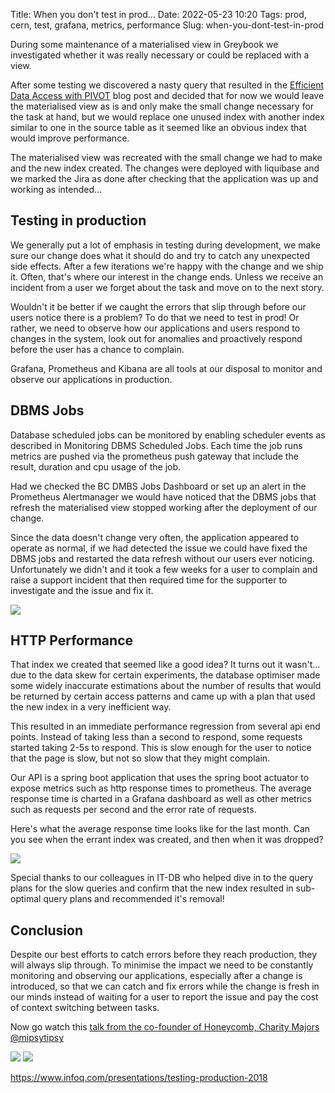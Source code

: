 Title: When you don't test in prod...
Date: 2022-05-23 10:20
Tags: prod, cern, test, grafana, metrics, performance
Slug: when-you-dont-test-in-prod

During some maintenance of a materialised view in Greybook we investigated whether it was really 
necessary or could be replaced with a view.

After some testing we discovered a nasty query that resulted in the [Efficient Data Access with 
PIVOT](/2022/04/efficient-data-access-with-pivot.html) blog post and decided that for now we would leave 
the materialised view as is and only make the small change necessary for the task at hand, but we 
would replace one unused index with another index similar to one in the source table as it seemed 
like an obvious index that would improve performance.

The materialised view was recreated with the small change we had to make and the new index created. 
The changes were deployed with liquibase and we marked the Jira as done after checking that the 
application was up and working as intended...

Testing in production
---------------------

We generally put a lot of emphasis in testing during development, we make sure our change does what 
it should do and try to catch any unexpected side effects. After a few iterations we're happy with 
the change and we ship it. Often, that's where our interest in the change ends. Unless we receive an 
incident from a user we forget about the task and move on to the next story.

Wouldn't it be better if we caught the errors that slip through before our users notice there is a 
problem? To do that we need to test in prod! Or rather, we need to observe how our applications and 
users respond to changes in the system, look out for anomalies and proactively respond before the 
user has a chance to complain.

Grafana, Prometheus and Kibana are all tools at our disposal to monitor and observe our applications 
in production.

DBMS Jobs
---------

Database scheduled jobs can be monitored by enabling scheduler events as described in Monitoring DBMS 
Scheduled Jobs. Each time the job runs metrics are pushed via the prometheus push gateway that 
include the result, duration and cpu usage of the job.

Had we checked the BC DMBS Jobs Dashboard or set up an alert in the Prometheus Alertmanager we 
would have noticed that the DBMS jobs that refresh the materialised view stopped working after the 
deployment of our change.

Since the data doesn't change very often, the application appeared to operate as normal, if we had 
detected the issue we could have fixed the DBMS jobs and restarted the data refresh without our users 
ever noticing. Unfortunately we didn't and it took a few weeks for a user to complain and raise a 
support incident that then required time for the supporter to investigate and the issue and fix it.

![](|filename|/images/dmbs_jobs_granfana.png)

HTTP Performance
----------------

That index we created that seemed like a good idea? It turns out it wasn't... due to the data skew 
for certain experiments, the database optimiser made some widely inaccurate estimations about the 
number of results that would be returned by certain access patterns and came up with a plan that 
used the new index in a very inefficient way.

This resulted in an immediate performance regression from several api end points. Instead of taking 
less than a second to respond, some requests started taking 2-5s to respond. This is slow enough for 
the user to notice that the page is slow, but not so slow that they might complain.

Our API is a spring boot application that uses the spring boot actuator to expose metrics such as 
http response times to prometheus. The average response time is charted in a Grafana dashboard as 
well as other metrics such as requests per second and the error rate of requests.

Here's what the average response time looks like for the last month. Can you see when the errant 
index was created, and then when it was dropped?

![](|filename|/images/grafana-performance.png)

Special thanks to our colleagues in IT-DB who helped dive in to the query plans for the slow queries 
and confirm that the new index resulted in sub-optimal query plans and recommended it's removal!

Conclusion
----------

Despite our best efforts to catch errors before they reach production, they will always slip through. 
To minimise the impact we need to be constantly monitoring and observing our applications, especially 
after a change is introduced, so that we can catch and fix errors while the change is fresh in our 
minds instead of waiting for a user to report the issue and pay the cost of context switching between 
tasks.

Now go watch this [talk from the co-founder of Honeycomb, Charity Majors @mipsytipsy](https://www.infoq.com/presentations/testing-production-2018)

![](|filename|/images/test_in_prod_1.png)
![](|filename|/images/test_in_prod_2.png)

<https://www.infoq.com/presentations/testing-production-2018>